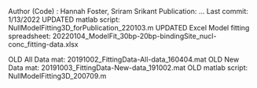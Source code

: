 Author (Code) : Hannah Foster, Sriram Srikant
Publication: ... 
Last commit: 1/13/2022
UPDATED matlab script: NullModelFitting3D_forPublication_220103.m
UPDATED Excel Model fitting spreadsheet: 20220104_ModelFit_30bp-20bp-bindingSite_nucl-conc_fitting-data.xlsx

OLD All Data mat: 20191002_FittingData-All-data_160404.mat
OLD New Data mat: 20191003_FittingData-New-data_191002.mat
OLD matlab script: NullModelFitting3D_200709.m

